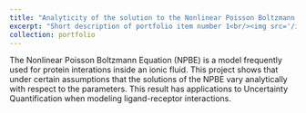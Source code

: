 ```yaml
---
title: "Analyticity of the solution to the Nonlinear Poisson Boltzmann Equation"
excerpt: "Short description of portfolio item number 1<br/><img src='/images/1a63-Vol-Potential-3.png'>"
collection: portfolio
---
```


The Nonlinear Poisson Boltzmann Equation (NPBE) is a model frequently used for protein interations inside an ionic fluid. This project shows that under certain assumptions that the solutions of the NPBE vary analytically with respect to the parameters. This result has applications to Uncertainty Quantification when modeling ligand-receptor interactions. 